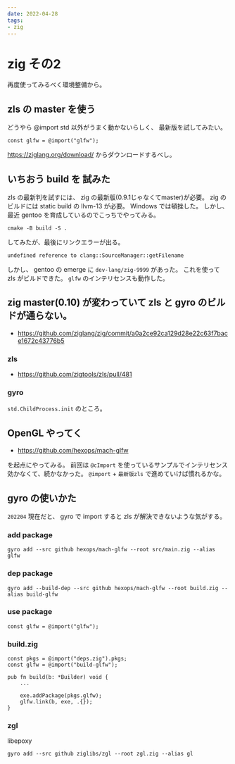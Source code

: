 ```yaml
---
date: 2022-04-28
tags:
- zig
---
```


# zig その2

再度使ってみるべく環境整備から。

## zls の master を使う

どうやら @import std 以外がうまく動かないらしく、 最新版を試してみたい。

```
const glfw = @import("glfw");
```

https://ziglang.org/download/ からダウンロードするべし。

## いちおう build を 試みた

zls の最新判を試すには、 zig の最新版(0.9.1じゃなくてmaster)が必要。
zig のビルドには static build の llvm-13 が必要。
Windows では頓挫した。
しかし、最近 gentoo を育成しているのでこっちでやってみる。

```
cmake -B build -S .
```

してみたが、最後にリンクエラーが出る。

```
undefined reference to clang::SourceManager::getFilename
```

しかし、 gentoo の emerge に `dev-lang/zig-9999` があった。
これを使って zls がビルドできた。
`glfw` のインテリセンスも動作した。

## zig master(0.10) が変わっていて zls と gyro のビルドが通らない。

* https://github.com/ziglang/zig/commit/a0a2ce92ca129d28e22c63f7bace1672c43776b5

### zls

* https://github.com/zigtools/zls/pull/481

### gyro

`std.ChildProcess.init` のところ。

## OpenGL やってく

- https://github.com/hexops/mach-glfw

を起点にやってみる。
前回は `@cImport` を使っているサンプルでインテリセンス効かなくて、続かなかった。
`@import` + `最新版zls` で進めていけば慣れるかな。

## gyro の使いかた

`202204` 現在だと、 gyro で import すると zls が解決できないような気がする。

### add package

```
gyro add --src github hexops/mach-glfw --root src/main.zig --alias glfw
```

### dep package

```
gyro add --build-dep --src github hexops/mach-glfw --root build.zig --alias build-glfw
```

### use package

```zig
const glfw = @import("glfw");
```

### build.zig

```zig
const pkgs = @import("deps.zig").pkgs;
const glfw = @import("build-glfw");

pub fn build(b: *Builder) void {
    ...

    exe.addPackage(pkgs.glfw);
    glfw.link(b, exe, .{});
}
```

### zgl

libepoxy

```
gyro add --src github ziglibs/zgl --root zgl.zig --alias gl
```

